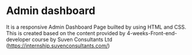 # Admin dashboard
It is a responsive Admin Dashboard Page builted by using HTML and CSS.
This is created based on the content provided by 4-weeks-Front-end-developer course by Suven Consultants Ltd (https://internship.suvenconsultants.com/)

